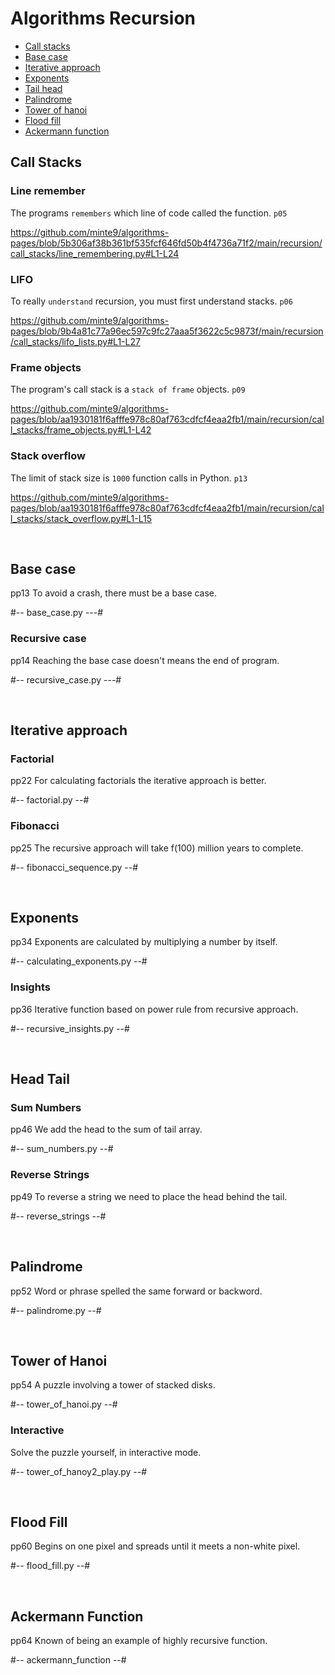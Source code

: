 # Algorithms Recursion

- [Call stacks](#call-stacks) 
- [Base case](#base-case) 
- [Iterative approach](#iterative-approach) 
- [Exponents](#exponents) 
- [Tail head](#head-tail) 
- [Palindrome](#palindrome)
- [Tower of hanoi](#tower-of-hanoi)  
- [Flood fill](#flood-fill)  
- [Ackermann function](#ackermann-function)  



## Call Stacks

### Line remember

The programs `remembers` which line of code called the function.  `p05`

https://github.com/minte9/algorithms-pages/blob/5b306af38b361bf535fcf646fd50b4f4736a71f2/main/recursion/call_stacks/line_remembering.py#L1-L24

### LIFO

To really `understand` recursion, you must first understand stacks.  `p06`

https://github.com/minte9/algorithms-pages/blob/9b4a81c77a96ec597c9fc27aaa5f3622c5c9873f/main/recursion/call_stacks/lifo_lists.py#L1-L27

### Frame objects

The program's call stack is a `stack of frame` objects.  `p09`

https://github.com/minte9/algorithms-pages/blob/aa1930181f6afffe978c80af763cdfcf4eaa2fb1/main/recursion/call_stacks/frame_objects.py#L1-L42

### Stack overflow

The limit of stack size is `1000` function calls in Python.  `p13`

https://github.com/minte9/algorithms-pages/blob/aa1930181f6afffe978c80af763cdfcf4eaa2fb1/main/recursion/call_stacks/stack_overflow.py#L1-L15

<br/>



## Base case
  pp13
To avoid a crash, there must be a base case.

#-- base_case.py ---#

### Recursive case
  pp14
Reaching the base case doesn't means the end of program. 

#-- recursive_case.py ---#

<br/>



## Iterative approach

### Factorial
  pp22
For calculating factorials the iterative approach is better.

#-- factorial.py --#

### Fibonacci 
  pp25
The recursive approach will take f(100) million years to complete.

#-- fibonacci_sequence.py --#

<br/>



## Exponents
  pp34
Exponents are calculated by multiplying a number by itself.

#-- calculating_exponents.py --#

### Insights
  pp36
Iterative function based on power rule from recursive approach.

#-- recursive_insights.py --#

<br/>



## Head Tail

### Sum Numbers
   pp46
We add the head to the sum of tail array.

#-- sum_numbers.py --#

### Reverse Strings
  pp49
To reverse a string we need to place the head behind the tail.

#-- reverse_strings --#

<br/>



## Palindrome
  pp52
Word or phrase spelled the same forward or backword.

#-- palindrome.py --#

<br/>



## Tower of Hanoi
  pp54
A puzzle involving a tower of stacked disks.

#-- tower_of_hanoi.py --#

### Interactive 

Solve the puzzle yourself, in interactive mode.

#-- tower_of_hanoy2_play.py --#

<br/>



## Flood Fill
  pp60
Begins on one pixel and spreads until it meets a non-white pixel.

#-- flood_fill.py --#

<br/>



## Ackermann Function
  pp64
Known of being an example of highly recursive function.

#-- ackermann_function --#

<br/>
